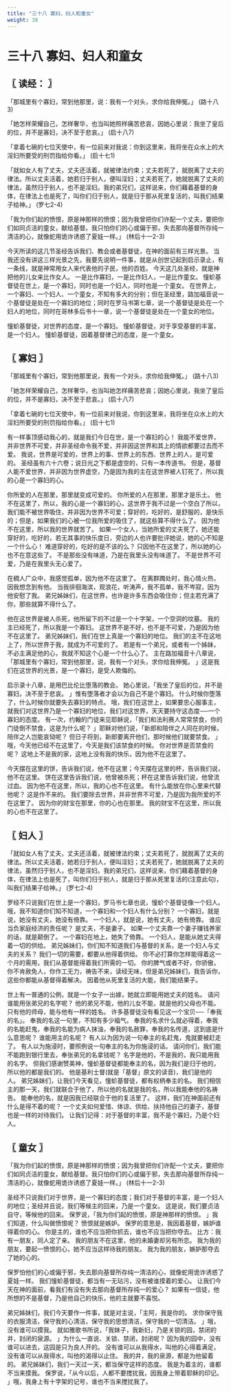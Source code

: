 ```yaml
---
title: "三十八 寡妇、妇人和童女"
weight: 38
---
```


# 三十八 寡妇、妇人和童女


## 〖 读经： 〗

「那城里有个寡妇，常到他那里，说：我有一个对头，求你给我伸冤。」
(路十八3)

「她怎样荣耀自己，怎样奢华，也当叫她照样痛苦悲哀，因她心里说：我坐了皇后的位，并不是寡妇，决不至于悲哀。」
(启十八7)

「拿着七碗的七位天使中，有一位前来对我说：你到这里来，我将坐在众水上的大淫妇所要受的刑罚指给你看。」
(启十七1)

「就如女人有了丈夫，丈夫还活着，就被律法约束；丈夫若死了，就脱离了丈夫的律法。所以丈夫活着，她若归于别人，便叫淫妇；丈夫若死了，她就脱离了丈夫的律法，虽然归于别人，也不是淫妇。我的弟兄们，这样说来，你们藉着基督的身体，在律法上也是死了，叫你们归于别人，就是归于那从死里复活的，叫我们结果子给神。」
(罗七2-4)

「我为你们起的愤恨，原是神那样的愤恨；因为我曾把你们许配一个丈夫，要把你们如同贞洁的童女，献给基督。我只怕你们的心或偏于邪，失去那向基督所存纯一清洁的心，就像蛇用诡诈诱惑了夏娃一样。」
(林后十一2-3)

今天所读的这几节圣经告诉我们、教会或者基督徒，在神的面前有三样光景。
当我还没有讲这三样光景之先，我要先说明一件事，就是从创世记起到启示录止，有一条线，就是神常用女人来代表他的子民，他的百姓。
今天这几处圣经，就是神把他的儿女来比作女人。
一是比作寡妇，一是比作妇人，一是比作童女。
憧蚧基督徒在世上，是一个寡妇，同时也是一个妇人，同时也是一个童女。
在世界上，一个寡妇、一个妇人、一个童女，不知有多大的分别；但在圣经里，路加福音说一个基督徒是处在一个寡妇的地位；同时在罗马书第七章，说一个基督徒是处在一个妇人的地位，同时在哥林多后书十一章，说一个基督徒是处在一个童女的地位。

憧蚧基督徒，对世界的态度，是一个寡妇。
憧蚧基督徒，对于享受基督的丰富，是一个妇人。
憧蚧基督徒，因着基督律己的态度，是一个童女。

## 〖 寡妇 〗

「那城里有个寡妇，常到他那里说，我有一个对头，求你给我伸冤。」
(路十八3)

「她怎样荣耀自己，怎样奢华，也当叫她怎样痛苦悲哀；因她心里说，我坐了皇后的位，并不是寡妇，决不至于悲哀。」
(启十八7)

「拿着七碗的七位天使中，有一位前来对我说，你到这里来，我将坐在众水上的大淫妇所要受的刑罚指给你看。」
(启十七1)

有一样事顶感动我心的，就是我们今日在世，是一个寡妇的心！
我能不爱世界，并非世界不可爱，并非圣经命令我不爱，并非因这世界和其上的情欲都要过去而不爱。
我说，世界是可爱的，世界上的事、世界上的东西、世界上的人，是可爱的。
圣经虽有六十六卷；说日光之下都是虚空的，只有一本传道书。
但是，基督人能不爱世界，并非因为世界虚空，乃是因为我的主在这世界被人钉死了，所以我的心是一个寡妇的心。

你所爱的人在那里，那里就变成可爱的。
你所爱的人在那里，那里才是乐土。
他不在这里了，所以，我的心是一个寡妇的心，这世界于我不过是一个空白了所以，我们能不被世界吸住，并非因为世界不可爱；穿好的，吃好的，是舒服的，是快乐的；但是，如果我们的心被一位我所爱的吸住了，就这些算不得什么了。
因为他不在这里，所以我的世界就苦了。
如果一个女人，当她所爱的丈夫死了，她还能穿好的，吃好的，若无其事的快乐度日，旁边的人也许要批评她说，她的心不知是一个什么心！
难道穿好的，吃好的是不该的么？
只因他不在这里了，所以她的心也不在意这些了。
不是那些没有味道，乃是在我里头没有味道了。
不是世界不可爱，乃是在我里头无心爱了。

在稠人广众中，我感觉孤单，因为他不在这里了。
在离群躅处时，我心情火热，因我想念到有他。
当我徘徊海滨，观浪花，听涛声，我不孤单，我不岑寂，因为他安慰了我。
弟兄姊妹们，在这世界，也许是许多东西会吸住你；但主若充满了你，那些就算不得什么了。

他在这世界是被人杀死，他所留下的不过是一个十字架，一个空洞的坟墓。
我的主已经死了，所以我是一个寡妇。
这世界不是不好，也不是不可爱，乃是因为他不在这里了。
弟兄姊妹们，我们在世上真是一个寡妇的地位。
我们的主不在这地上了，所以世界于我，就成为不可爱的了。
若是有一个弟兄，或者有一个姊妹，不必主满足他的心，我就不知这个心是一个什么心了。
主在路加福音十八章说，「那城里有个寡妇，常到他那里，说，我有一个对头，求你给我伸冤。
」这是我们在这世界的光景，是一个寡妇，是受人欺侮的。

启示录十八章，是用巴比伦比堕落的教会。
她心里说，「我坐了皇后的位，并不是寡妇，决不至于悲哀。
」惟有堕落者才会以为自己不是个寡妇。
什么时候你堕落了，什么时候你就要失去寡妇的特点。
哦，我们在这世上，如果要忠心服事主，就我们对这世界乃是一个寡妇的地位，我们对这世界，天天要持守这态度──一个寡妇的态度。
有一次，约翰的门徒来见耶稣说，「我们和法利赛人常常禁食，你的门徒倒不禁食，这是为什么呢？
」耶稣对他们说，「新郎和陪伴之人同在的时候，陪伴之人岂能哀恸呢？
但日子将到，新郎要离开他们，那时候他们就要禁食。
」哦，今天他已经不在这里了，今天是我们该禁食的时候。
你对世界是否禁食的呢？
这地上不是我的家，这地上没有我的快乐，因为他不在这里了。

今天摆在这里的饼，告诉我们说，他不在这里；今天摆在这里的杯，告诉我们说，他不在这里。
饼在这里告诉我们说，他曾被杀死；杯在这里告诉我们说，他曾流过血。
因为他不在这里，所以，我的心也不在这里。
有什么能放在你心里来代替他呢？
这是作不来的。
我们要除去世界，并非世界不可爱，乃是因为我所爱的不在这里了。
因为你的财宝在那里，你的心也在那里。
我的财宝不在这里，所以我的心也不在这里了。

## 〖 妇人 〗

「就如女人有了丈夫，丈夫还活着，就被律法约束；丈夫若死了，就脱离了丈夫的律法。所以丈夫活着，她若归于别人，便叫淫妇；丈夫若死了，她就脱离了丈夫的律法，虽然归于别人，也不是淫妇。我的弟兄们，这样说来，你们藉着基督的身体，在律法上也是死了，叫你们归于别人，就是归于那从死里复活的(注意此句)，叫我们结果子给神。」
(罗七2-4)

罗经不只说我们在世上是一个寡妇，罗马书七章也说，憧蚧个基督徒像一个妇人。
哦，我不知道你们知不知道，一个寡妇和一个妇人有什么分别？
一个寡妇，就是说，她没有丈夫，她没有倚靠。
一个妇人，就是说，她有丈夫，她有倚靠。
谁应当负家庭经济的责任呢？
是丈夫，不是妻子。
如果一个丈夫靠一个妻子赚钱养家的话，就是颠倒了。
一个寡妇在地上，她失了倚靠。
一个妇人，是能从她丈夫得着一切的供给。
弟兄姊妹们，你们知不知道我们与基督的关系，是一个妇人与丈夫的关系？
我们一切的需要，都要从他得着供给。
你不必打算你怎样能得着这一个月的需用，我们从基督能得着我们所需的一切。
你的脾气或者不好，你骄傲，你不肯赦免人，你作工无力，祷告不来，读经无味，但是弟兄姊妹们，我告诉你，这些你都能从基督得着解决。
因着他从死里复活的大能，我们能结果子。

世上有一普通的公例，就是一个女子一出嫁，她就立即能用她丈夫的姓名。
请问谁能用张弟兄的名字呢？
他的弟兄不能，他的儿女不能，就是他的父母也不能。
只有他的师母，能与他有一样的姓名。
许多基督徒没有看见这一个宝贝──「奉我的名」。
奉我的名这一句里，不知有多少福气。
奉我的名求什么就必得着，奉我的名能赶鬼，奉我的名能为病人抹油，奉我的名赦罪，奉我的名传道，这到底是什么意思呢？
谁能用主的名呢？
有人以为因为说一句奉主的名赶鬼，鬼就要被赶走了。
有人以为施浸时，要照例说一句奉主的名为你施浸的话。
请问你们，我们能不能跑到银行里去，奉张弟兄的名拿钱呢？
名字是他的，不是我的，我只能用我的名字。
但我们感谢赞美神，憧蚧基督徒都能奉主的名，因为我们是归于他的，所以他的都是我们的。
他是基利士督(就是「基督」原文的读音)，我们是他的人。
弟兄姊妹们，让我们今天看见，憧蚧基督徒，都有权柄奉主的名。
我们相信主的那一天，我们就联合于他了，所以他的名就是我的名，所以我能奉他的名祷告。
能奉他的名，就是因我已经联合于他的复活里了。
这样，我们在神面前还有什么是得不着的呢？
一个丈夫如何爱惜、体谅、供给、扶持他自己的妻子，基督也是一样的对待我们。
让我们记得：对于基督的丰富，我不是个寡妇，乃是个妇人。

## 〖 童女 〗

「我为你们起的愤恨，原是神那样的愤恨；因为我曾把你们许配一个丈夫，要把你们如同贞洁的童女，献给基督。我只怕你们的心或偏于邪，失去那向基督所存纯一清洁的心，就像蛇用诡诈诱惑了夏娃一样。」
(林后十一2-3)

圣经不只说我们对于世界，是一个寡妇的态度；我们对于基督的丰富，是一个妇人的地位；圣经并且说，我们等候主的回来，乃是一个童女。
这是说，我们要贞洁自守，等候他的回来。
保罗说，「我为你们起的愤恨，原是神那样的愤恨。
」我们知道，什么叫做愤恨呢？
愤恨就是嫉妒。
保罗的意思是，我因着基督，嫉妒谁得着你的心。
你是主的，谁也不应当把你抓去，谁也不应当把你夺去。
比方：我有一朋友，同人定了亲。
我的朋友不在这里，他的未婚妻却另有所恋。
我为我的朋友，要起一愤恨的心，她不应当这样待我的朋友。
我为我的朋友，嫉妒那夺去了她的心的。

保罗怕他们的心或偏于邪，失去那向基督所存纯一清洁的心，就像蛇用诡诈诱惑了夏娃一样。
我们憧蚧基督徒，都当有一无玷污，没有被谁摸着的爱心。
让我们今天在神的面前，看我们有没有失去那向基督所存纯一的爱心？
如果有一信徒，他所想的不是基督，乃是他自己的快乐，他的主就要不喜悦。

弟兄姊妹们，我们今天要作一件事，就是对主说，「主阿，我是你的。
求你保守我的衣服清洁，保守我的心清洁，保守我的思想清洁，保守我的一切清洁。
」哦，没有谁可以摸我。
就如雅歌书所说，「我妹子，我新妇，乃是关锁的园，禁闭的井，封闭的泉源。
」为什么一直说、关锁、禁闭，封闭呢？
因为我的园中，没有谁可以进去，这园是只为良人开的。
没有谁可以从我得水，叫他的心得着满足，没有谁可以从我得水，叫他的渴得以止住。
我的井，我的泉源，都是为他留着的。
弟兄姊妹们，我们一天过一天，都当保守这样的态度。
我是为着主的，谁都不当来摸我。
保罗说，「从今以后，人都不要搅扰我，因我身上带着耶稣的印记。
」哦，我身上有十字架的记号，谁也不当来搅扰我了。
